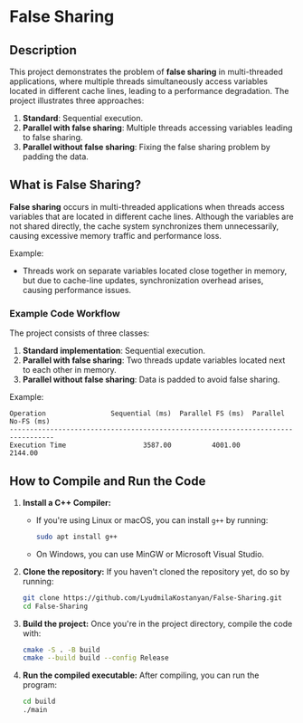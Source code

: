 # False Sharing

## Description

This project demonstrates the problem of **false sharing** in multi-threaded applications, where multiple threads simultaneously access variables located in different cache lines, leading to a performance degradation. The project illustrates three approaches:
1. **Standard**: Sequential execution.
2. **Parallel with false sharing**: Multiple threads accessing variables leading to false sharing.
3. **Parallel without false sharing**: Fixing the false sharing problem by padding the data.

## What is False Sharing?

**False sharing** occurs in multi-threaded applications when threads access variables that are located in different cache lines. Although the variables are not shared directly, the cache system synchronizes them unnecessarily, causing excessive memory traffic and performance loss.

Example:
- Threads work on separate variables located close together in memory, but due to cache-line updates, synchronization overhead arises, causing performance issues.

### Example Code Workflow

The project consists of three classes:
1. **Standard implementation**: Sequential execution.
2. **Parallel with false sharing**: Two threads update variables located next to each other in memory.
3. **Parallel without false sharing**: Data is padded to avoid false sharing.

Example:

```
Operation                Sequential (ms)  Parallel FS (ms)  Parallel No-FS (ms)
---------------------------------------------------------------------------------
Execution Time                   3587.00          4001.00             2144.00
```

## How to Compile and Run the Code

1. **Install a C++ Compiler:**
   - If you're using Linux or macOS, you can install `g++` by running:
     ```bash
     sudo apt install g++
     ```
   - On Windows, you can use MinGW or Microsoft Visual Studio.

2. **Clone the repository:**
   If you haven't cloned the repository yet, do so by running:
   ```bash
   git clone https://github.com/LyudmilaKostanyan/False-Sharing.git
   cd False-Sharing
   ```

3. **Build the project:**
   Once you're in the project directory, compile the code with:
   ```bash
   cmake -S . -B build
   cmake --build build --config Release
   ```

4. **Run the compiled executable:**
   After compiling, you can run the program:
   ```bash
   cd build
   ./main
   ```

